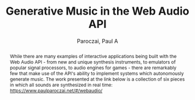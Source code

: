 ---
title: "Generative Music in the Web Audio API"
abstract: "While there are many examples of interactive applications being built with the Web Audio API - from new and unique synthesis instruments, to emulators of popular signal processors, to audio engines for games - there are remarkably few that make use of the API's ability to implement systems which autonomously generate music. The work presented at the link below is a collection of six pieces in which all sounds are synthesized in real time: 

https://www.paulparoczai.net/#/webaudio/"
address: "Barcelona, Spain"
booktitle: "Proceedings of the International Web Audio Conference"
editor: "Joglar-Ongay, Luis and Serra, Xavier and Font, Frederic and Tovstogan, Philip and Stolfi, Ariane and A. Correya, Albin and Ramires, Antonio and Bogdanov, Dmitry and Faraldo, Angel and Favory, Xavier"
month: "July"
publisher: "UPF"
series: "WAC '21"
pages: ""
id: "2021_3"
author: "Paroczai, Paul A"
webAuthor: "Paul A Paroczai"
track: "Artwork"
year: "2021"
tags: year2021
media: https://youtu.be/6RO9K2wDREE
pdflink: "/_data/papers/pdf/2021/2021_3.pdf"
ISSN: "2663-5844"
---